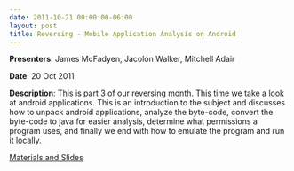 ```yaml
---
date: 2011-10-21 00:00:00-06:00
layout: post
title: Reversing - Mobile Application Analysis on Android
---
```


**Presenters**: James McFadyen, Jacolon Walker, Mitchell Adair

**Date**: 20 Oct 2011

**Description**: This is part 3 of our reversing month. This time we take a look at android applications. This is an introduction to the subject and discusses how to unpack android applications, analyze the byte-code, convert the byte-code to java for easier analysis, determine what permissions a program uses, and finally we end with how to emulate the program and run it locally.

[Materials and Slides](http://csg.utdallas.edu/wp-content/uploads/2012/08/android_reversing.zip)
